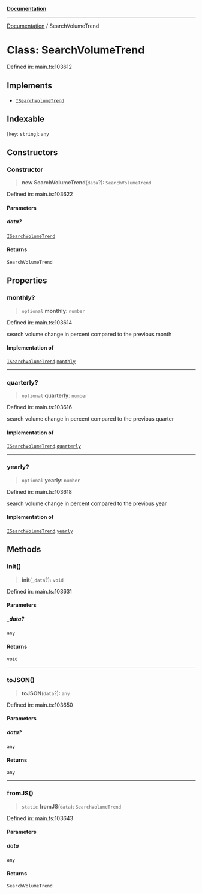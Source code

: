 [**Documentation**](../README.md)

***

[Documentation](../README.md) / SearchVolumeTrend

# Class: SearchVolumeTrend

Defined in: main.ts:103612

## Implements

- [`ISearchVolumeTrend`](../interfaces/ISearchVolumeTrend.md)

## Indexable

\[`key`: `string`\]: `any`

## Constructors

### Constructor

> **new SearchVolumeTrend**(`data`?): `SearchVolumeTrend`

Defined in: main.ts:103622

#### Parameters

##### data?

[`ISearchVolumeTrend`](../interfaces/ISearchVolumeTrend.md)

#### Returns

`SearchVolumeTrend`

## Properties

### monthly?

> `optional` **monthly**: `number`

Defined in: main.ts:103614

search volume change in percent compared to the previous month

#### Implementation of

[`ISearchVolumeTrend`](../interfaces/ISearchVolumeTrend.md).[`monthly`](../interfaces/ISearchVolumeTrend.md#monthly)

***

### quarterly?

> `optional` **quarterly**: `number`

Defined in: main.ts:103616

search volume change in percent compared to the previous quarter

#### Implementation of

[`ISearchVolumeTrend`](../interfaces/ISearchVolumeTrend.md).[`quarterly`](../interfaces/ISearchVolumeTrend.md#quarterly)

***

### yearly?

> `optional` **yearly**: `number`

Defined in: main.ts:103618

search volume change in percent compared to the previous year

#### Implementation of

[`ISearchVolumeTrend`](../interfaces/ISearchVolumeTrend.md).[`yearly`](../interfaces/ISearchVolumeTrend.md#yearly)

## Methods

### init()

> **init**(`_data`?): `void`

Defined in: main.ts:103631

#### Parameters

##### \_data?

`any`

#### Returns

`void`

***

### toJSON()

> **toJSON**(`data`?): `any`

Defined in: main.ts:103650

#### Parameters

##### data?

`any`

#### Returns

`any`

***

### fromJS()

> `static` **fromJS**(`data`): `SearchVolumeTrend`

Defined in: main.ts:103643

#### Parameters

##### data

`any`

#### Returns

`SearchVolumeTrend`
